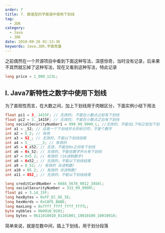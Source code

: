 ```yaml
---
order: 7
title: 7. 数值型的字面值中使用下划线
tag:
  - JDK
category:
  - Java
  - JDK
date: 2018-09-26 01:13:36
keywords: Java,JDK,字面常量
---
```


之前偶然在一个开源项目中看到下面这种写法，深感惊奇，当时没有记录，后来果不其然就忘掉了这种写法，现在又看到这种写法，特此记录

```java
long price = 1_000_123L;
```

<!-- more -->

## I. Java7新特性之数字中使用下划线

为了直观性而言，在大数之间，加上下划线用于肉眼区分，下面实例小结下用法

```java
float pi1 = 3_.1415F; // 无效的; 不能在小数点之前有下划线
float pi2 = 3._1415F; // 无效的; 不能在小数点之后有下划线
long socialSecurityNumber1 = 999_99_9999_L; //无效的，不能在L下标之前加下划线
int a1 = _52; // 这是一个下划线开头的标识符，不是个数字
int a2 = 5_2; // 有效
int a3 = 52_; // 无效的，不能以下划线结尾
int a4 = 5_______2; // 有效的
int a5 = 0_x52; // 无效，不能在0x之间有下划线
int a6 = 0x_52; // 无效的，不能在数字开头有下划线
int a7 = 0x5_2; // 有效的 (16进制数字)
int a8 = 0x52_; // 无效的，不能以下划线结尾
int a9 = 0_52; // 有效的（8进制数）
int a10 = 05_2; // 有效的（8进制数）
int a11 = 052_; // 无效的，不能以下划线结尾

long creditCardNumber = 6684_5678_9012_3456l;
long socialSecurityNumber = 333_99_9999l; 
float pi = 3.14_15F;
long hexBytes = 0xFF_EC_DE_5E;
long hexWords = 0xCAFE_BABE;
long maxLong = 0x7fff_ffff_ffff_ffffL;
byte nybbles = 0b0010_0101;
long bytes = 0b11010010_01101001_10010100_10010010;
```

简单来说，就是在数中间，插上下划线，用于划分段落

